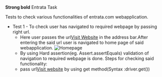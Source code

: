 **Strong bold** Entrata Task

Tests to check various functionalities of entrata.com webapplication.
* Test 1 - To check user has navigated to required webpage by passing right url.
  - Here user passes the url[Visit Website](https://www.entrata.com "Entrata") in the address bar.After entering the said url user is navigated to home page of said webapplication.
    ![Homepage](https:/www.entrata.com/.png)
  - By using Hard assertion(eg. Assert.assertEquals) validation of navigation to required webpage is done.
  Steps for checking said functionality:
  - pass url[Visit website](https://www.entrata.com) by using get method(Syntax :driver.get())
  
